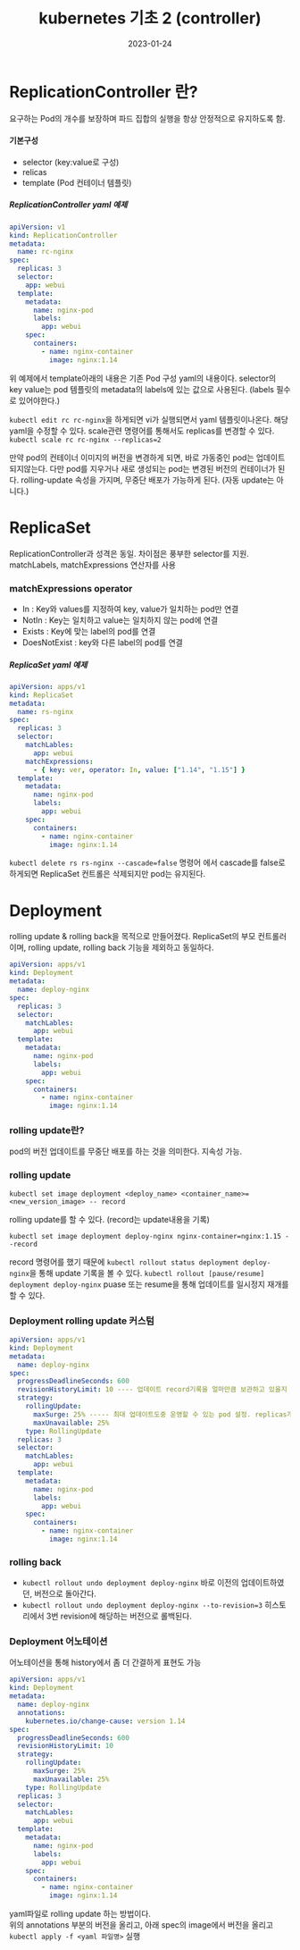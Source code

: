 ﻿---
layout: post
title: "kubernetes 기초 2 (controller)"
date: 2023-01-24
categories: [k8s]
---

# ReplicationController 란?

요구하는 Pod의 개수를 보장하며 파드 집합의 실행을 항상 안정적으로 유지하도록 함.

#### 기본구성

- selector (key:value로 구성)
- relicas
- template (Pod 컨테이너 템플릿)

##### ReplicationController yaml 예제

```yaml
apiVersion: v1
kind: ReplicationController
metadata:
  name: rc-nginx
spec:
  replicas: 3
  selector:
    app: webui
  template:
    metadata:
      name: nginx-pod
      labels:
        app: webui
    spec:
      containers:
        - name: nginx-container
          image: nginx:1.14
```

위 예제에서 template아래의 내용은 기존 Pod 구성 yaml의 내용이다. selector의 key value는 pod 템플릿의 metadata의 labels에 있는 값으로 사용된다. (labels 필수로 있어야한다.)<br/>

`kubectl edit rc rc-nginx`을 하게되면 vi가 실행되면서 yaml 템플릿이나온다. 해당 yaml을 수정할 수 있다.
scale관련 명령어를 통해서도 replicas를 변경할 수 있다. `kubectl scale rc rc-nginx --replicas=2`<br/>

만약 pod의 컨테이너 이미지의 버전을 변경하게 되면, 바로 가동중인 pod는 업데이트되지않는다. 다만 pod를 지우거나 새로 생성되는 pod는 변경된 버전의 컨테이너가 된다. rolling-update 속성을 가지며, 무중단 배포가 가능하게 된다. (자동 update는 아니다.)

# ReplicaSet

ReplicationController과 성격은 동일. 차이점은 풍부한 selector를 지원.
matchLabels, matchExpressions 연산자를 사용

### matchExpressions operator

- In : Key와 values를 지정하여 key, value가 일치하는 pod만 연결
- NotIn : Key는 일치하고 value는 일치하지 않는 pod에 연결
- Exists : Key에 맞는 label의 pod를 연결
- DoesNotExist : key와 다른 label의 pod를 연결

##### ReplicaSet yaml 예제

```yaml
apiVersion: apps/v1
kind: ReplicaSet
metadata:
  name: rs-nginx
spec:
  replicas: 3
  selector:
    matchLables:
      app: webui
    matchExpressions:
      - { key: ver, operator: In, value: ["1.14", "1.15"] }
  template:
    metadata:
      name: nginx-pod
      labels:
        app: webui
    spec:
      containers:
        - name: nginx-container
          image: nginx:1.14
```

`kubectl delete rs rs-nginx --cascade=false` 명령어 에서 cascade를 false로 하게되면 ReplicaSet 컨트롤은 삭제되지만 pod는 유지된다.

# Deployment

rolling update & rolling back을 목적으로 만들어졌다. ReplicaSet의 부모 컨트롤러이며, rolling update, rolling back 기능을 제외하고 동일하다.

```yaml
apiVersion: apps/v1
kind: Deployment
metadata:
  name: deploy-nginx
spec:
  replicas: 3
  selector:
    matchLables:
      app: webui
  template:
    metadata:
      name: nginx-pod
      labels:
        app: webui
    spec:
      containers:
        - name: nginx-container
          image: nginx:1.14
```

### rolling update란?

pod의 버전 업데이트를 무중단 배포를 하는 것을 의미한다. 지속성 가능.

### rolling update

```
kubectl set image deployment <deploy_name> <container_name>=<new_version_image> -- record
```

rolling update를 할 수 있다. (record는 update내용을 기록)<br/>

```
kubectl set image deployment deploy-nginx nginx-container=nginx:1.15 --record
```

record 명령어를 했기 때문에 `kubectl rollout status deployment deploy-nginx`을 통해 update 기록을 볼 수 있다.
`kubectl rollout [pause/resume] deployment deploy-nginx` puase 또는 resume을 통해 업데이트를 일시정지 재개를 할 수 있다.

### Deployment rolling update 커스텀

```yaml
apiVersion: apps/v1
kind: Deployment
metadata:
  name: deploy-nginx
spec:
  progressDeadlineSeconds: 600
  revisionHistoryLimit: 10 ---- 업데이트 record기록을 얼마만큼 보관하고 있을지 설정
  strategy:
    rollingUpdate:
      maxSurge: 25% ----- 최대 업데이트도중 운영할 수 있는 pod 설정. replicas개수에서 퍼센트로 나온 갯수 더함
      maxUnavailable: 25%
    type: RollingUpdate
  replicas: 3
  selector:
    matchLables:
      app: webui
  template:
    metadata:
      name: nginx-pod
      labels:
        app: webui
    spec:
      containers:
        - name: nginx-container
          image: nginx:1.14
```

### rolling back

- `kubectl rollout undo deployment deploy-nginx` 바로 이전의 업데이트하였던, 버전으로 돌아간다.
- `kubectl rollout undo deployment deploy-nginx --to-revision=3` 히스토리에서 3번 revision에 해당하는 버전으로 롤백된다.

### Deployment 어노테이션

어노테이션을 통해 history에서 좀 더 간결하게 표현도 가능

```yaml
apiVersion: apps/v1
kind: Deployment
metadata:
  name: deploy-nginx
  annotations:
    kubernetes.io/change-cause: version 1.14
spec:
  progressDeadlineSeconds: 600
  revisionHistoryLimit: 10
  strategy:
    rollingUpdate:
      maxSurge: 25%
      maxUnavailable: 25%
    type: RollingUpdate
  replicas: 3
  selector:
    matchLables:
      app: webui
  template:
    metadata:
      name: nginx-pod
      labels:
        app: webui
    spec:
      containers:
        - name: nginx-container
          image: nginx:1.14
```

yaml파일로 rolling update 하는 방법이다. <br/>
위의 annotations 부분의 버전을 올리고, 아래 spec의 image에서 버전을 올리고 `kubectl apply -f <yaml 파일명>` 실행
